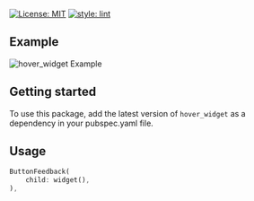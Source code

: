 
 [![License: MIT](https://img.shields.io/badge/License-MIT-yellow.svg)](https://opensource.org/licenses/MIT) [![style: lint](https://img.shields.io/badge/style-lint-4BC0F5.svg)](https://pub.dev/packages/lint) 

## Example

![hover_widget Example](https://user-images.githubusercontent.com/61724325/154295360-82b1937e-d169-4abc-bc90-b6530fe84f78.gif)

## Getting started

To use this package, add the latest version of `hover_widget` as a dependency in your pubspec.yaml file.

## Usage

```dart
ButtonFeedback(
    child: widget(),
),
```

<!-- ## Additional information -->

